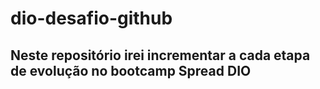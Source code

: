 # dio-desafio-github

## Neste repositório irei incrementar a cada etapa de evolução no bootcamp Spread DIO
